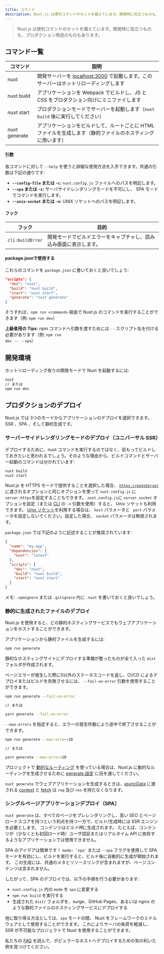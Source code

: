 ```yaml
---
title: コマンド
description: Nuxt.js は便利コマンドのセットを備えています。開発時に役立つものも、プロダクション用途のものもあります。
---
```


> Nuxt.js は便利コマンドのセットを備えています。開発時に役立つものも、プロダクション用途のものもあります。

## コマンド一覧

コマンド | 説明
--- | ---
nuxt | 開発サーバーを [localhost:3000](http://localhost:3000) で起動します。このサーバーはホットリローディングします
nuxt build | アプリケーションを Webpack でビルドし、JS と CSS をプロダクション向けにミニファイします
nuxt start | プロダクションモードでサーバーを起動します（`nuxt build` 後に実行してください）
nuxt generate | アプリケーションをビルドして、ルートごとに HTML ファイルを生成します（静的ファイルのホスティングに用います）

#### 引数

各コマンドに対して `--help` を使うと詳細な使用方法を入手できます。共通の引数は下記の通りです:

- **`--config-file` または `-c`:** `nuxt.config.js` ファイルへのパスを明記します。
- **`--spa` または `-s`:** サーバサイドレンダリングモードを不可にし、 SPA モードでコマンドを実行します。
- **`--unix-socket` または `-n`:** UNIX ソケットへのパスを明記します。

#### フック

フック                 | 目的
---------------------|----------------------------------------------------------------------------------------------------------------------------------------
`cli:buildError` | 開発モードでビルドエラーをキャプチャし、読み込み画面に表示します。

#### package.jsonで使用する

これらのコマンドを `package.json` に書いておくと良いでしょう:

```json
"scripts": {
  "dev": "nuxt",
  "build": "nuxt build",
  "start": "nuxt start",
  "generate": "nuxt generate"
}
```

そうすれば、`npm run <command>` 経由で Nuxt.js のコマンドを実行することができます（例: `npm run dev`）

<div class="Alert Alert--nuxt-green">

<b>上級者用の Tips:</b> npm コマンドへ引数を渡すためには <code>--</code> スクリプト名を付ける必要があります（例: <code>npm run dev -- --spa</code>）

</div>

## 開発環境

ホットリローディング有りの開発モードで Nuxt を起動するには:

```bash
nuxt
// または
npm run dev
```

## プロダクションのデプロイ

Nuxt.js では 3つのモードからアプリケーションのデプロイを選択できます。 SSR 、SPA 、そして静的生成です。

### サーバーサイドレンダリングモードのデプロイ（ユニバーサル SSR）

デプロイするために、nuxt コマンドを実行するのではなく、前もってビルドしておきたいと思われるでしょう。そのような理由から、ビルドコマンドとサーバー起動のコマンドは分かれています:

```bash
nuxt build
nuxt start
```

Nuxt.js を HTTPS モードで提供することを選択した場合、 [`https.createServer`](https://nodejs.org/api/https.html) に渡されるオプションと同じオプションを使って `nuxt.config.js` に `server.https`を設定することもできます。 
`nuxt.config.js`に `server.socket` オプションを設定（または [CLI](https://ja.nuxtjs.org/guide/commands/#%E3%82%B3%E3%83%9E%E3%83%B3%E3%83%89%E4%B8%80%E8%A6%A7) の `-n` 引数を使用）すると、 Unix ソケットも利用できます。
[Unix ソケット](https://en.wikipedia.org/wiki/Berkeley_sockets)を利用する場合は、 `host` パラメータと ` port` パラメータを設定しないでください。設定した場合、 `socket` パラメータは無視されます。

`package.json` では下記のように記述することが推奨されています:

```json
{
  "name": "my-app",
  "dependencies": {
    "nuxt": "latest"
  },
  "scripts": {
    "dev": "nuxt",
    "build": "nuxt build",
    "start": "nuxt start"
  }
}
```

メモ: `.npmignore` または `.gitignore` 内に `.nuxt` を書いておくと良いでしょう。

### 静的に生成されたファイルのデプロイ

Nuxt.js を使用すると、どの静的ホスティングサービスでもウェブアプリケーションをホストすることができます。

アプリケーションから静的ファイルを生成するには:

```bash
npm run generate
```

静的なホスティングサイトにデプロイする準備が整ったものが全て入った `dist` フォルダが作成されます。

ページエラーが発生した際に0以外のステータスコードを返し、CI/CD によるデプロイまたはビルドを失敗させるには、 `--fail-on-error` 引数を使用することができます。

```bash
npm run generate --fail-on-error

// または

yarn generate --fail-on-error
```

`--max-errors` を指定すると、エラーの発生件数により途中で終了させることができます。

```bash
npm run generate --max-error=10

// または

yarn generate --max-error=10
```

プロジェクトで [動的なルーティング](/guide/routing#dynamic-routes) を使っている場合は、Nuxt.js に動的なルーティングを生成させるために [generate 設定](/api/configuration-generate) に目を通してください。

<div class="Alert">

`nuxt generate` でウェブアプリケーションを生成するときは、[asyncData](/guide/async-data) に渡される [context](/api/context) と [fetch](/guide/vuex-store#the-fetch-method) は `req` 及び `res` を持たなくなります。

</div>

### シングルページアプリケーションデプロイ（SPA）

`nuxt generate` は、すべてのページをプレレンダリングし、高い SEO とページロードスコアを持つという利点を持つ一方で、ビルド/生成時には SSR エンジンを必要とします。 コンテンツは*ビルド時*に生成されます。 たとえば、コンテンツが（少なくとも初回ロード時）ユーザ認証またはリアルタイム API に依存するようなアプリケーションでは使用できません。

SPA のアイデアは簡単です！ `mode: 'spa'` または `--spa` フラグを使用して SPA モードを有効にし、ビルドを実行すると、ビルド後に自動的に生成が開始されます。 この生成には、共通のメタとリソースリンクが含まれますが、ページコンテンツは含まれません。

したがって、SPA のデプロイでは、以下の手順を行う必要があります:

- `nuxt.config.js` 内の `mode` を `spa` に変更する
- `npm run build` を実行する
- 生成された `dist/` フォルダを、surge、GitHub Pages、あるいは nginx のような静的ファイルのホスティングサービスにデプロイする

他に取り得る方法としては、`spa` モードの間、 Nuxt をフレームワークのミドルウェアとして使用することができます。 これによりサーバの負荷を軽減し、SSR が不可能なプロジェクトで Nuxt を使用することができます。

<div class="Alert">

私たちの [FAQ](/faq) を読んで、ポピュラーなホストへデプロイするための気の利いた例を見つけてください。

</div>

